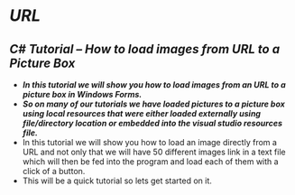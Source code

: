 # **_URL_**

## **_C# Tutorial – How to load images from URL to a Picture Box_**

- **_In this tutorial we will show you how to load images from an URL to a picture box in Windows Forms._**
- **_So on many of our tutorials we have loaded pictures to a picture box using local resources that were either loaded externally using file/directory location or embedded into the visual studio resources file._**
- In this tutorial we will show you how to load an image directly from a URL and not only that we will have 50 different images link in a text file which will then be fed into the program and load each of them with a click of a button.
- This will be a quick tutorial so lets get started on it.
